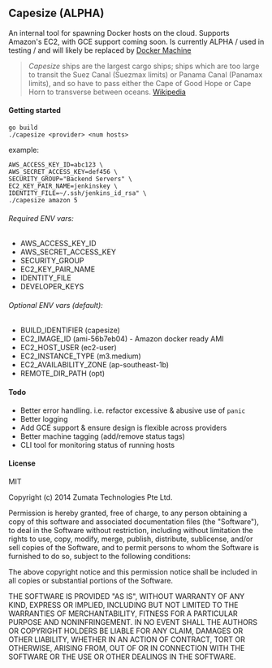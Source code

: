 ## Capesize (ALPHA)

An internal tool for spawning Docker hosts on the cloud. Supports Amazon's EC2, with GCE support coming soon. Is currently ALPHA / used in testing / and will likely be replaced by [Docker Machine](https://github.com/docker/machine)

> *Capesize* ships are the largest cargo ships; ships which are too large to transit the Suez Canal (Suezmax limits) or Panama Canal (Panamax limits), and so have to pass either the Cape of Good Hope or Cape Horn to transverse between oceans. [Wikipedia](http://en.wikipedia.org/wiki/Capesize)

#### Getting started

```
go build
./capesize <provider> <num hosts>
```

example:
```
AWS_ACCESS_KEY_ID=abc123 \
AWS_SECRET_ACCESS_KEY=def456 \
SECURITY_GROUP="Backend Servers" \
EC2_KEY_PAIR_NAME=jenkinskey \
IDENTITY_FILE=~/.ssh/jenkins_id_rsa" \
./capesize amazon 5
```

###### Required ENV vars:

* AWS_ACCESS_KEY_ID
* AWS_SECRET_ACCESS_KEY
* SECURITY_GROUP
* EC2_KEY_PAIR_NAME
* IDENTITY_FILE
* DEVELOPER_KEYS

###### Optional ENV vars (default):

* BUILD_IDENTIFIER (capesize)
* EC2_IMAGE_ID (ami-56b7eb04) - Amazon docker ready AMI
* EC2_HOST_USER (ec2-user)
* EC2_INSTANCE_TYPE (m3.medium)
* EC2_AVAILABILITY_ZONE (ap-southeast-1b)
* REMOTE_DIR_PATH (opt)

#### Todo
* Better error handling. i.e. refactor excessive & abusive use of `panic`
* Better logging
* Add GCE support & ensure design is flexible across providers
* Better machine tagging (add/remove status tags)
* CLI tool for monitoring status of running hosts

#### License
MIT

Copyright (c) 2014 Zumata Technologies Pte Ltd.

Permission is hereby granted, free of charge, to any person obtaining a copy of this software and associated documentation files (the "Software"), to deal in the Software without restriction, including without limitation the rights to use, copy, modify, merge, publish, distribute, sublicense, and/or sell copies of the Software, and to permit persons to whom the Software is furnished to do so, subject to the following conditions:

The above copyright notice and this permission notice shall be included in all copies or substantial portions of the Software.

THE SOFTWARE IS PROVIDED "AS IS", WITHOUT WARRANTY OF ANY KIND, EXPRESS OR IMPLIED, INCLUDING BUT NOT LIMITED TO THE WARRANTIES OF MERCHANTABILITY, FITNESS FOR A PARTICULAR PURPOSE AND NONINFRINGEMENT. IN NO EVENT SHALL THE AUTHORS OR COPYRIGHT HOLDERS BE LIABLE FOR ANY CLAIM, DAMAGES OR OTHER LIABILITY, WHETHER IN AN ACTION OF CONTRACT, TORT OR OTHERWISE, ARISING FROM, OUT OF OR IN CONNECTION WITH THE SOFTWARE OR THE USE OR OTHER DEALINGS IN THE SOFTWARE.
